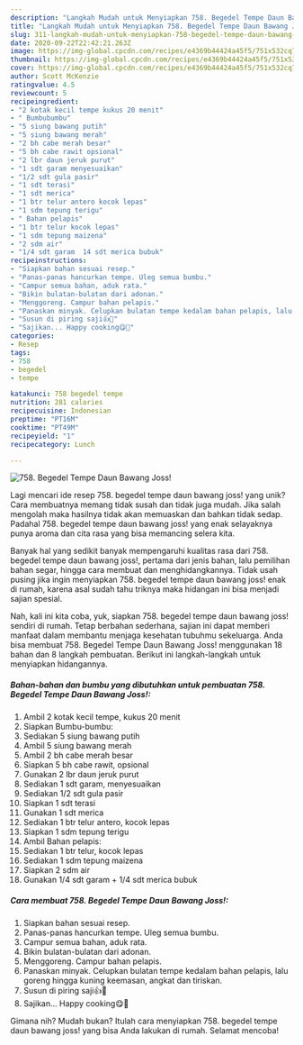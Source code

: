 ```yaml
---
description: "Langkah Mudah untuk Menyiapkan 758. Begedel Tempe Daun Bawang Joss!, Lezat Sekali"
title: "Langkah Mudah untuk Menyiapkan 758. Begedel Tempe Daun Bawang Joss!, Lezat Sekali"
slug: 311-langkah-mudah-untuk-menyiapkan-758-begedel-tempe-daun-bawang-joss-lezat-sekali
date: 2020-09-22T22:42:21.263Z
image: https://img-global.cpcdn.com/recipes/e4369b44424a45f5/751x532cq70/758-begedel-tempe-daun-bawang-joss-foto-resep-utama.jpg
thumbnail: https://img-global.cpcdn.com/recipes/e4369b44424a45f5/751x532cq70/758-begedel-tempe-daun-bawang-joss-foto-resep-utama.jpg
cover: https://img-global.cpcdn.com/recipes/e4369b44424a45f5/751x532cq70/758-begedel-tempe-daun-bawang-joss-foto-resep-utama.jpg
author: Scott McKenzie
ratingvalue: 4.5
reviewcount: 5
recipeingredient:
- "2 kotak kecil tempe kukus 20 menit"
- " Bumbubumbu"
- "5 siung bawang putih"
- "5 siung bawang merah"
- "2 bh cabe merah besar"
- "5 bh cabe rawit opsional"
- "2 lbr daun jeruk purut"
- "1 sdt garam menyesuaikan"
- "1/2 sdt gula pasir"
- "1 sdt terasi"
- "1 sdt merica"
- "1 btr telur antero kocok lepas"
- "1 sdm tepung terigu"
- " Bahan pelapis"
- "1 btr telur kocok lepas"
- "1 sdm tepung maizena"
- "2 sdm air"
- "1/4 sdt garam  14 sdt merica bubuk"
recipeinstructions:
- "Siapkan bahan sesuai resep."
- "Panas-panas hancurkan tempe. Uleg semua bumbu."
- "Campur semua bahan, aduk rata."
- "Bikin bulatan-bulatan dari adonan."
- "Menggoreng. Campur bahan pelapis."
- "Panaskan minyak. Celupkan bulatan tempe kedalam bahan pelapis, lalu goreng hingga kuning keemasan, angkat dan tiriskan."
- "Susun di piring saji👍🥰"
- "Sajikan... Happy cooking😋💯"
categories:
- Resep
tags:
- 758
- begedel
- tempe

katakunci: 758 begedel tempe 
nutrition: 281 calories
recipecuisine: Indonesian
preptime: "PT16M"
cooktime: "PT49M"
recipeyield: "1"
recipecategory: Lunch

---
```



![758. Begedel Tempe Daun Bawang Joss!](https://img-global.cpcdn.com/recipes/e4369b44424a45f5/751x532cq70/758-begedel-tempe-daun-bawang-joss-foto-resep-utama.jpg)

Lagi mencari ide resep 758. begedel tempe daun bawang joss! yang unik? Cara membuatnya memang tidak susah dan tidak juga mudah. Jika salah mengolah maka hasilnya tidak akan memuaskan dan bahkan tidak sedap. Padahal 758. begedel tempe daun bawang joss! yang enak selayaknya punya aroma dan cita rasa yang bisa memancing selera kita.

Banyak hal yang sedikit banyak mempengaruhi kualitas rasa dari 758. begedel tempe daun bawang joss!, pertama dari jenis bahan, lalu pemilihan bahan segar, hingga cara membuat dan menghidangkannya. Tidak usah pusing jika ingin menyiapkan 758. begedel tempe daun bawang joss! enak di rumah, karena asal sudah tahu triknya maka hidangan ini bisa menjadi sajian spesial.




Nah, kali ini kita coba, yuk, siapkan 758. begedel tempe daun bawang joss! sendiri di rumah. Tetap berbahan sederhana, sajian ini dapat memberi manfaat dalam membantu menjaga kesehatan tubuhmu sekeluarga. Anda bisa membuat 758. Begedel Tempe Daun Bawang Joss! menggunakan 18 bahan dan 8 langkah pembuatan. Berikut ini langkah-langkah untuk menyiapkan hidangannya.

<!--inarticleads1-->

##### Bahan-bahan dan bumbu yang dibutuhkan untuk pembuatan 758. Begedel Tempe Daun Bawang Joss!:

1. Ambil 2 kotak kecil tempe, kukus 20 menit
1. Siapkan  Bumbu-bumbu:
1. Sediakan 5 siung bawang putih
1. Ambil 5 siung bawang merah
1. Ambil 2 bh cabe merah besar
1. Siapkan 5 bh cabe rawit, opsional
1. Gunakan 2 lbr daun jeruk purut
1. Sediakan 1 sdt garam, menyesuaikan
1. Sediakan 1/2 sdt gula pasir
1. Siapkan 1 sdt terasi
1. Gunakan 1 sdt merica
1. Sediakan 1 btr telur antero, kocok lepas
1. Siapkan 1 sdm tepung terigu
1. Ambil  Bahan pelapis:
1. Sediakan 1 btr telur, kocok lepas
1. Sediakan 1 sdm tepung maizena
1. Siapkan 2 sdm air
1. Gunakan 1/4 sdt garam + 1/4 sdt merica bubuk




<!--inarticleads2-->

##### Cara membuat 758. Begedel Tempe Daun Bawang Joss!:

1. Siapkan bahan sesuai resep.
1. Panas-panas hancurkan tempe. Uleg semua bumbu.
1. Campur semua bahan, aduk rata.
1. Bikin bulatan-bulatan dari adonan.
1. Menggoreng. Campur bahan pelapis.
1. Panaskan minyak. Celupkan bulatan tempe kedalam bahan pelapis, lalu goreng hingga kuning keemasan, angkat dan tiriskan.
1. Susun di piring saji👍🥰
1. Sajikan... Happy cooking😋💯




Gimana nih? Mudah bukan? Itulah cara menyiapkan 758. begedel tempe daun bawang joss! yang bisa Anda lakukan di rumah. Selamat mencoba!
